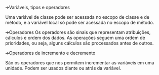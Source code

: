 ➔Variáveis, tipos e operadores

Uma variável de classe pode ser acessada no escopo de classe e de
método, e a variável local só pode ser acessada no escopo de
método.

➔Operadores
Os operadores são sinais que representam atribuições, cálculos e
ordem dos dados. As operações seguem uma ordem de prioridades,
ou seja, alguns cálculos são processados antes de outros.

➔Operadores de incremento e decremento

São os operadores que nos permitem incrementar as variáveis em
uma unidade. Podem ser usados diante ou atrás da variável.